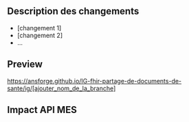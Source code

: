 ## Description des changements

* [changement 1]
* [changement 2]
* ...

## Preview

https://ansforge.github.io/IG-fhir-partage-de-documents-de-sante/ig/[ajouter_nom_de_la_branche] 

## Impact API MES